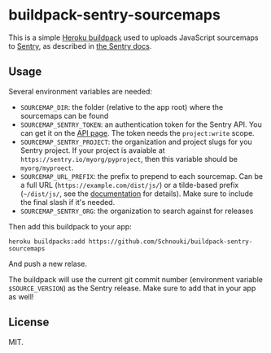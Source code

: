 # buildpack-sentry-sourcemaps

This is a simple [Heroku buildpack][] used to uploads JavaScript sourcemaps
to [Sentry][], as described in [the Sentry docs][docs].

## Usage

Several environment variables are needed:

- `SOURCEMAP_DIR`: the folder (relative to the app root) where the sourcemaps can be found
- `SOURCEMAP_SENTRY_TOKEN`: an authentication token for the Sentry API. You can
  get it on the [API page][]. The token needs the `project:write` scope.
- `SOURCEMAP_SENTRY_PROJECT`: the organization and project slugs for you Sentry
  project. If your project is avaiable at `https://sentry.io/myorg/pyproject`,
  then this variable should be `myorg/myproect`.
- `SOURCEMAP_URL_PREFIX`: the prefix to prepend to each sourcemap. Can be a full
  URL (`https://example.com/dist/js/`) or a tilde-based prefix (`~/dist/js/`,
  see the [documentation][docs] for details). Make sure to include the final
  slash if it's needed.
- `SOURCEMAP_SENTRY_ORG`: the organization to search against for releases

Then add this buildpack to your app:

    heroku buildpacks:add https://github.com/Schnouki/buildpack-sentry-sourcemaps

And push a new relase.

The buildpack will use the current git commit number (environment variable
`$SOURCE_VERSION`) as the Sentry release. Make sure to add that in your app as
well!

## License

MIT.


[Heroku buildpack]: https://devcenter.heroku.com/articles/buildpacks
[Sentry]: https://sentry.io/
[docs]: https://docs.sentry.io/clients/javascript/sourcemaps/
[API page]: https://sentry.io/api/
